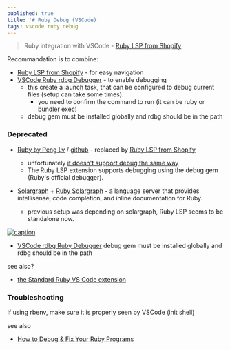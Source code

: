 ```yaml
---
published: true
title: '# Ruby Debug (VSCode)'
tags: vscode ruby debug
---
```

> Ruby integration with VSCode - [Ruby LSP from Shopify](https://code.visualstudio.com/docs/languages/ruby)

Recommandation is to combine:
- [Ruby LSP from Shopify](https://code.visualstudio.com/docs/languages/ruby) - for easy navigation
- [VSCode Ruby rdbg Debugger](https://github.com/ruby/vscode-rdbg?tab=readme-ov-file#vscode-ruby-rdbg-debugger) - to enable debugging
	- this create a launch task, that can be configured to debug current files (setup can take some times).
    	- you need to confirm the command to run (it can be ruby or bundler exec)
    - debug gem must be installed globally and rdbg should be in the path


### Deprecated
- [Ruby by Peng Lv](https://betterprogramming.pub/code-like-a-pro-tooling-to-supercharge-vs-code-for-ruby-bf2ae61df5e3?gi=9dbd1898926e) / [github](https://github.com/rubyide/vscode-ruby?tab=readme-ov-file#deprecated) - replaced by [Ruby LSP from Shopify](https://code.visualstudio.com/docs/languages/ruby)
	- unfortunately [it doesn't support debug the same way](https://forums.sketchup.com/t/vscode-ruby-extension-no-longer-mantained/250058)
    - The Ruby LSP extension supports debugging using the debug gem (Ruby's official debugger). 

- [Solargraph](https://solargraph.org/) + [Ruby Solargraph](https://marketplace.visualstudio.com/items?itemName=castwide.solargraph) - a language server that provides intellisense, code completion, and inline documentation for Ruby.
	- previous setup was depending on solargraph, Ruby LSP seems to be standalone now.

[![caption](https://solargraph.org/assets/vscode-solargraph-0.34.1-a63b2ca0626c295d31413d74577b6e56cbdec00f3bbd444d1fb3bea7d5d8885a.gif)](https://solargraph.org/)

- [VSCode rdbg Ruby Debugger](https://marketplace.visualstudio.com/items?itemName=KoichiSasada.vscode-rdbg) 
debug gem must be installed globally and rdbg should be in the path

see also?
- [the Standard Ruby VS Code extension](https://blog.testdouble.com/posts/2023-02-16-its-official-the-standard-ruby-vscode-extension/)

### Troubleshooting
If using rbenv, make sure it is properly seen by VSCode (init shell)

see also
- [How to Debug & Fix Your Ruby Programs](https://www.rubyguides.com/2015/07/ruby-debugging/)
